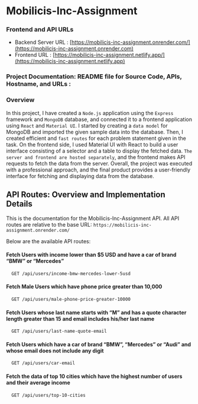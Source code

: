 # Mobilicis-Inc-Assignment

### Frontend and API URLs

- Backend Server URL : [https://mobilicis-inc-assignment.onrender.com/](https://mobilicis-inc-assignment.onrender.com)
- Frontend URL : [https://mobilicis-inc-assignment.netlify.app/](https://mobilicis-inc-assignment.netlify.app)

### Project Documentation: README file for Source Code, APIs, Hostname, and URLs :

### Overview 

In this project, I have created a `Node.js` application using the `Express` framework and `MongoDB` database, and connected it to a frontend application using `React` and `Material UI`. I started by creating a `data model` for MongoDB and imported the given sample data into the database. Then, I created efficient and `fast routes` for each problem statement given in the task. On the frontend side, I used Material UI with React to build a user interface consisting of a selector and a table to display the fetched data. `The server and frontend are hosted separately`, and the frontend makes API requests to fetch the data from the server. Overall, the project was executed with a professional approach, and the final product provides a user-friendly interface for fetching and displaying data from the database.


## API Routes: Overview and Implementation Details

This is the documentation for the Mobilicis-Inc-Assignment API. All API routes are relative to the base URL: `https://mobilicis-inc-assignment.onrender.com/`

Below are the available API routes:


#### Fetch Users with income lower than $5 USD and have a car of brand “BMW” or “Mercedes”

```
  GET /api/users/income-bmw-mercedes-lower-5usd
```

#### Fetch Male Users which have phone price greater than 10,000

```
  GET /api/users/male-phone-price-greater-10000
```

#### Fetch Users whose last name starts with “M” and has a quote character length greater than 15 and email includes his/her last name

```
  GET /api/users/last-name-quote-email
```

#### Fetch Users which have a car of brand “BMW”, “Mercedes” or “Audi” and whose email does not include any digit

```
  GET /api/users/car-email
```

#### Fetch the data of top 10 cities which have the highest number of users and their average income

```
  GET /api/users/top-10-cities
```




